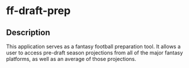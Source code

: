 # ff-draft-prep

## Description

This application serves as a fantasy football preparation tool.  It allows a user to access pre-draft season projections from all of the major fantasy platforms, as well as an average of those projections.